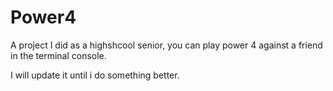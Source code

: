 # Power4
A project I did as a highshcool senior, you can play power 4 against a friend in the terminal console.

I will update it until i do something better.
